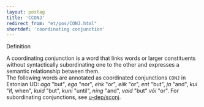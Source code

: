 ```yaml
---
layout: postag
title: 'CCONJ'
redirect_from: "et/pos/CONJ.html"
shortdef: 'coordinating conjunction'
---
```


Definition


A coordinating conjunction is a word that links words or larger constituents without syntactically subordinating one to the other and expresses a semantic relationship between them.<br/>
The following words are annotated as coordinated conjunctions <code>CONJ</code> in Estonian UD: <i>aga</i> "but", <i>ega</i> "nor", <i>ehk</i> "or", <i>elik</i> "or", <i>ent</i> "but", <i>ja</i> "and", <i>kui</i> "if, when", <i>kuid</i> "but", <i>kuni</i> "until", <i>ning</i> "and", <i>vaid</i> "but" <i>või</i> "or".
For subordinating conjunctions, see [u-dep/sconj]().
<!-- Interlanguage links updated Po 11. listopadu 2024, 20:09:20 CET -->
